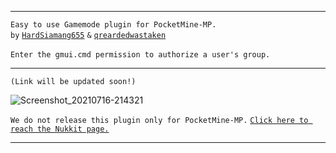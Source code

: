 
---

 `Easy to use Gamemode plugin for PocketMine-MP.`<br />
    `by` [`HardSiamang655`](https://github.com/hardsiamang655) `&` [`qreardedwastaken`](https://github.com/qreardedwastaken)<br /><br>
      `Enter the gmui.cmd permission to authorize a user's group.`

---

`(Link will be updated soon!)`<br />

![Screenshot_20210716-214321](https://user-images.githubusercontent.com/78941156/125997228-92a8705f-fdd2-404d-940d-8fee85488e96.png)

`We do not release this plugin only for PocketMine-MP.` [`Click here to reach the Nukkit page.`](https://github.com/qreardedwastaken/GamemodeUI-NK)

---
